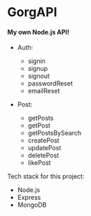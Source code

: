 # GorgAPI
#### My own Node.js API!

* Auth:
  - signin
  - signup
  - signout
  - passwordReset
  - emailReset
  
* Post:
  - getPosts
  - getPost
  - getPostsBySearch
  - createPost
  - updatePost
  - deletePost
  - likePost

Tech stack for this project:
  - Node.js
  - Express
  - MongoDB
